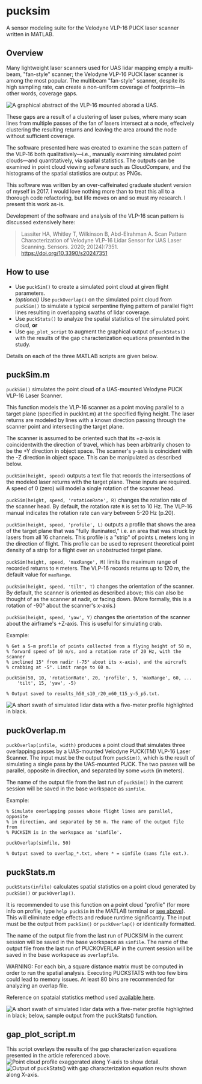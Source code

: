 # pucksim
A sensor modeling suite for the Velodyne VLP-16 PUCK laser scanner written in MATLAB.
## Overview
Many lightweight laser scanners used for UAS lidar mapping emply a multi-beam, "fan-style" scanner; the Velodyne VLP-16 PUCK laser scanner is among the most popular. The multibeam "fan-style" scanner, despite its high sampling rate, can create a non-uniform coverage of footprints—in other words, coverage gaps.

![A graphical abstract of the VLP-16 mounted aborad a UAS.](figures/graphical-abstract_large.png)

These gaps are a result of a clustering of laser pulses, where many scan lines from multiple passes of the fan of lasers intersect at a node, effecively clustering the resulting returns and leaving the area around the node without sufficient coverage.

The software presented here was created to examine the scan pattern of the VLP‐16 both qualitatively—i.e., manually examining simulated point clouds—and quantitatively, via spatial statistics. The outputs can be examined in point cloud viewing software such as CloudCompare, and the histograms of the spatial statistics are output as PNGs.

This software was written by an over-caffeinated graduate student version of myself in 2017. I would love nothing more than to treat this all to a thorough code refactoring, but life moves on and so must my research. I present this work as-is.

Development of the software and analysis of the VLP-16 scan pattern is discussed extensively here:

> Lassiter HA, Whitley T, Wilkinson B, Abd-Elrahman A. Scan Pattern Characterization of Velodyne VLP-16 Lidar Sensor for UAS Laser Scanning. Sensors. 2020; 20(24):7351. https://doi.org/10.3390/s20247351

## How to use

- Use `puckSim()` to create a simulated point cloud at given flight parameters.
- *(optional)* Use `puckOverlap()` on the simulated point cloud from `puckSim()` to simulate a typical serpentine flying pattern of parallel flight lines resulting in overlapping swaths of lidar coverage.
- Use `puckStats()` to analyze the spatial statistics of the simulated point cloud, **or**
- Use `gap_plot_script` to augment the graphical output of `puckStats()` with the results of the gap characterization equations presented in the study.

Details on each of the three MATLAB scripts are given below.

## puckSim.m
`puckSim()` simulates the point cloud of a UAS-mounted Velodyne PUCK VLP-16 Laser Scanner.

This function models the VLP-16 scanner as a point moving parallel to a target plane (specified in puckInt.m) at the specified flying height. The laser returns are modeled by lines with a known direction passing through the scanner point and intersecting the target plane.

The scanner is assumed to be oriented such that its +z-axis is coincidentwith the direction of travel, which has been arbitrarily chosen to be the +Y direction in object space. The scanner's y-axis is coincident with the -Z direction in object space. This can be manipulated as described below.

`puckSim(height, speed)` outputs a text file that records the intersections of the modeled laser returns with the target plane. These inputs are required. A speed of 0 (zero) will model a single rotation of the scanner head.

`puckSim(height, speed, 'rotationRate', R)` changes the rotation rate of the scanner head. By default, the rotation rate `R` is set to 10 Hz. The VLP-16 manual indicates the rotation rate can vary between 5-20 Hz (p.20).

`puckSim(height, speed, 'profile', L)` outputs a profile that shows the area of the target plane that was "fully illuninated," i.e. an area that was struck by lasers from all 16 channels. This profile is a "strip" of points `L` meters long in the direction of flight. This profile can be used to represent theoretical point density of a strip for a flight over an unobstructed target plane.

`puckSim(height, speed, 'maxRange', M)` limits the maximum range of recorded returns to `M` meters. The VLP-16 records returns up to 120 m, the default value for `maxRange`.

`puckSim(height, speed, 'tilt', T)` changes the orientation of the scanner. By default, the scanner is oriented as described above; this can also be thought of as the scanner at nadir, or facing down. (More formally, this is a rotation of -90° about the scanner's x-axis.)

`puckSim(height, speed, 'yaw', Y)` changes the orientation of the scanner about the airframe's +Z-axis. This is useful for simulating crab.

Example:
```
% Get a 5-m profile of points collected from a flying height of 50 m, 
% forward speed of 10 m/s, and a rotation rate of 20 Hz, with the scanner
% inclined 15° from nadir (-75° about its x-axis), and the aircraft
% crabbing at -5°. Limit range to 60 m.

puckSim(50, 10, 'rotationRate', 20, 'profile', 5, 'maxRange', 60, ...
    'tilt', 15, 'yaw', -5)

% Output saved to results_h50_s10_r20_m60_t15_y-5_p5.txt.
```

![A short swath of simulated lidar data with a five-meter profile highlighted in black.](figures/30_10_profile5m.png)

## puckOverlap.m
`puckOverlap(infile, width)` produces a point cloud that simulates three overlapping passes by a UAS-mounted Velodyne PUCK(TM) VLP-16 Laser Scanner. The input must be the output from `puckSim()`, which is the result of simulating a single pass by the UAS-mounted PUCK. The two passes will be parallel, opposite in direction, and separated by some `width` (in meters).

The name of the output file from the last run of `puckSim()` in the current session will be saved in the base workspace as `simfile`.

Example:
```
% Simulate overlapping passes whose flight lines are parallel, opposite
% in direction, and separated by 50 m. The name of the output file from 
% PUCKSIM is in the workspace as 'simfile'.

puckOverlap(simfile, 50)

% Output saved to overlap_*.txt, where * = simfile (sans file ext.).
```

## puckStats.m

`puckStats(infile)` calculates spatial statistics on a point cloud generated by `puckSim()` or `puckOverlap()`.

It is recommended to use this function on a point cloud "profile" (for more info on profile, type `help puckSim` in the MATLAB terminal or [see above](#puckSIM.m)). This will eliminate edge effects and reduce runtime significantly. The input must be the output from `puckSim()` or `puckOverlap()` or identically formatted.

The name of the output file from the last run of PUCKSIM in the current session will be saved in the base workspace as `simfile`. The name of the output file from the last run of PUCKOVERLAP in the current session will be saved in the base workspace as `overlapfile`.

WARNING: For each bin, a square distance matrix must be computed in order to run the spatial analysis. Executing PUCKSTATS with too few bins could lead to memory issues. At least 80 bins are recommended for analyzing an overlap file.

Reference on spataial statistics method used [available here](http://pro.arcgis.com/en/pro-app/tool-reference/spatial-statistics/h-how-average-nearest-neighbor-distance-spatial-st.htm).

![A short swath of simulated lidar data with a five-meter profile highlighted in black; below, sample output from the puckStats() function.](figures/30_10_profile5m_with-histogram.png)

## gap_plot_script.m

This script overlays the results of the gap characterization equations presented in the article referenced above. 
![Point cloud profile exaggerated along Y-axis to show detail.](figures\results_h45_s9_r5_m120_t0_y0_p8_points.png)
![Output of puckStats() with gap characterization equation reults shown along X-axis.](figures\results_h45_s9_r5_m120_t0_y0_p8.txt_gaps.png)

